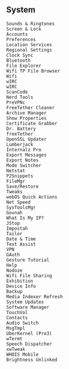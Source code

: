 ## System ##

    Sounds & Ringtones
    Screen & Lock
    Accounts
    Preferences
    Location Services
    Regional Settings
    Clock Sync
    Bluetooth
    File Explorer
    Wifi TP File Browser
    Wifi
    wIRC
    wIRC
    ScanCode
    Nerd Tools
    PreVPNc
    FreeTether Cleaner
    Archive Manager
    Show Properties
    Certificate Grabber
    Dr. Battery
    freeTether
    OpenSSL Updater
    Lumberjack
    Internalz Pro
    Export Messages
    Export Notes
    Mode Switcher
    Netstat
    P2Snippets
    FileMgr
    Save/Restore
    Tweaks
    webOS Quick Actions
    Net Speed
    SysToolsMgr
    Govnah
    What Is My IP?
    JStop
    Impostah
    Tailor
    Date & Time
    Text Assist
    VPN
    GAuth
    Gesture Tutorial
    Help
    Nodoze
    Wifi File Sharing
    Exhibition
    Device Info
    Backup
    Media Indexer Refresh
    System Updates
    Software Manager
    TouchVol
    Contacts
    Audio Switch
    MsgTmpl
    UberKernel (Pre3)
    wTermt
    Speech Dispatcher
    xwTweak
    WHOIS Mobile
    Brightness Unlinked
   
   

